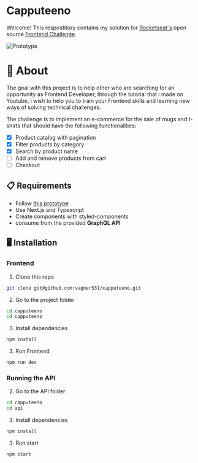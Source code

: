 # Capputeeno

Welcome! This respostitory contains my solution for [Rocketseat´s](https://www.rocketseat.com.br/ignite?utm_source=influencer&utm_medium=publipost&utm_campaign=lead&utm_term=ignite&utm_content=lead-ignite-publipost-organic-cupom_KIPPERDEV-none-none-none-none-redes_kipperdev&referral=kipperdev&coupon=KIPPERDEV@IGNITE) open source [Frontend Challenge](https://github.com/Rocketseat/frontend-challenge).

![Prototype](https://user-images.githubusercontent.com/36738524/240778844-d8fdd6d1-7ecd-4ff2-bf71-969a65677459.png)

# 🧠 About

The goal with this project is to help other who are searching for an opportunity as Frontend Developer, through the tutorial that i made on Youtube, i wish to help you to train your Frontend skills and learning new ways of solving technical challenges.

The challenge is to implement an e-commerce for the sale of mugs and t-shirts that should have the following functionalities:

- [x] Product catalog with pagination
- [x] Filter products by category
- [x] Search by product name
- [ ] Add and remove products from cart
- [ ] Checkout

## 📋 Requirements

- Follow [this prototype](https://www.figma.com/file/rET9F2CeUEJdiVN7JRu993/E-commerce---capputeeno?node-id=680%3A6449)
- Use Next.js and Typescript
- Create components with styled-components
- consume from the provided **GraphQL API**

## 🖥️ Installation

### Frontend

1. Clone this repo
```bash
git clone git@github.com:vagner531/capputeeno.git
```

2. Go to the project folder
```bash
cd capputeeno
cd capputeeno
```

3. Install dependencies
```bash
npm install
```

3. Run Frontend
```bash
npm run dev
```

### Running the API


2. Go to the API folder

```bash
cd capputeeno
cd api
```

3. Install dependencies
```bash
npm install
```

3. Run start
```bash
npm start
```



